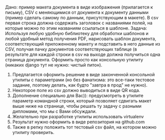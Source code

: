 Дано: пример макета документа в виде изображения (прилагается к письму), CSV с меняющимися от документа к документу данными
(пример сделать самому по данным, присутствующим в макете).
В csv первая строка должна содержать заголовок с названиями полей, на которые можно по этим названиям ссылаться в шаблоне.
Задача: Используя любую удобную библиотеку для обработки шаблонов и любой удобный метод получения PDF, нарисовать шаблон документа, соответствующий
приложенному макету и подставить в него данные из CSV, получая пачку документов соответствующих таблице
(в результате для каждой строки в csv на выходе должна получиться одна страница документа.
Оформить просто как консольную утилиту (никаких django тут не нужно: чистый питон).

1. Предлагается оформить решение в виде законченной консольной утилиты с параметрами
(но без фанатизма: это все-таки тестовое задание, поэтому делать, как будто "завтра в прод" не нужно).
2. Некоторое поле из csv должно выводиться в виде QR кода.
3. Дополнение специально для Вас)): предусмотреть в утилите параметр командной строки, который позволяет сдвигать макет выше ниже на странице,
чтобы решать ту задачу с разными дипломами, что мы с Вами обсуждали.
4. Желательно при разработке утилиты использовать virtualenv
5. Результат нужно оформить в виде репозитория на github.com
6. Также в репку положить тот тестовый csv файл, на котором можно утилиту проверить.

[Пример]: https://github.com/mxmaslin/Test-tasks/blob/master/tests_python/pdf/example.jpg